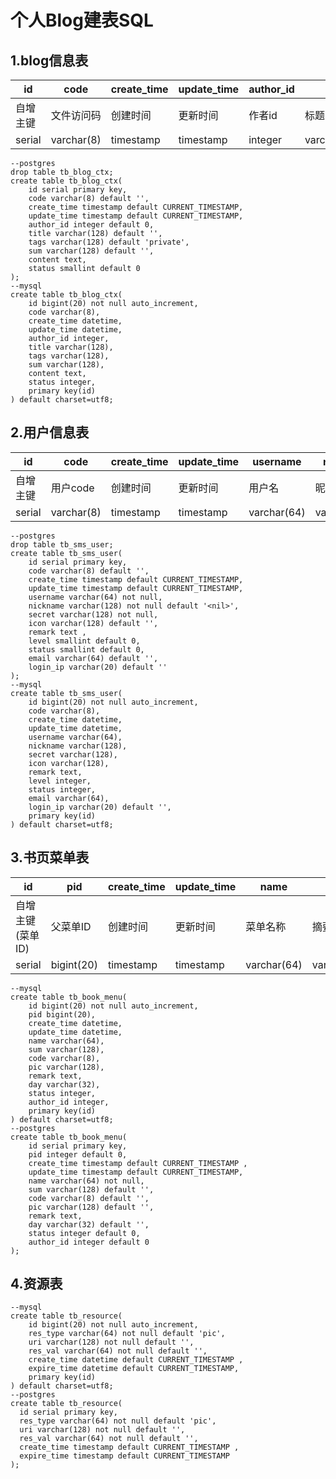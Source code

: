 #  个人Blog建表SQL
##  1.blog信息表

id | code | create_time | update_time | author_id | title | tags | sum | content | status 
---|---|---|---|---|---|---|---|---|---
自增主键 | 文件访问码 |创建时间|更新时间|作者id|标题|标签|摘要|md内容|状态
serial | varchar(8) | timestamp | timestamp | integer|varchar(128)|varchar(128)|varchar(128)|text|smallint

```
--postgres
drop table tb_blog_ctx;
create table tb_blog_ctx(
    id serial primary key,
    code varchar(8) default '',
    create_time timestamp default CURRENT_TIMESTAMP,
    update_time timestamp default CURRENT_TIMESTAMP,
    author_id integer default 0,
    title varchar(128) default '',
    tags varchar(128) default 'private',
    sum varchar(128) default '',
    content text,
    status smallint default 0
);
--mysql
create table tb_blog_ctx(
    id bigint(20) not null auto_increment,
    code varchar(8),
    create_time datetime,
    update_time datetime,
    author_id integer,
    title varchar(128),
    tags varchar(128),
    sum varchar(128),
    content text,
    status integer,
    primary key(id)
) default charset=utf8;
```

## 2.用户信息表

id | code | create_time | update_time | username | nickname | secret | icon | remark | level | status 
---|---|---|---|---|---|---|---|---|---|--
自增主键 | 用户code |创建时间|更新时间|用户名|昵称|密钥|头像|备注状态|用户级别|状态
serial | varchar(8) | timestamp | timestamp | varchar(64)|varchar(128)|varchar(128)|varchar(128)|text|smallint|smallint

```
--postgres
drop table tb_sms_user;
create table tb_sms_user(
    id serial primary key,
    code varchar(8) default '',
    create_time timestamp default CURRENT_TIMESTAMP,
    update_time timestamp default CURRENT_TIMESTAMP,
    username varchar(64) not null,
    nickname varchar(128) not null default '<nil>',
    secret varchar(128) not null,
    icon varchar(128) default '',
    remark text ,
    level smallint default 0,
    status smallint default 0,
    email varchar(64) default '',
    login_ip varchar(20) default ''
);
--mysql
create table tb_sms_user(
    id bigint(20) not null auto_increment,
    code varchar(8),
    create_time datetime,
    update_time datetime,
    username varchar(64),
    nickname varchar(128),
    secret varchar(128),
    icon varchar(128),
    remark text,
    level integer,
    status integer,
    email varchar(64),
    login_ip varchar(20) default '',
    primary key(id)
) default charset=utf8;
```

## 3.书页菜单表
id | pid | create_time | update_time | name | sum | code | pic | remark | day | status 
---|---|---|---|---|---|---|---|---|---|--
自增主键(菜单ID) | 父菜单ID |创建时间|更新时间|菜单名称|摘要|访问码|刊页图片|备注状态|发布日期|状态
serial | bigint(20) | timestamp | timestamp | varchar(64)|varchar(128)|varchar(8)|varchar(128)|text|varchar(32)|smallint

```
--mysql
create table tb_book_menu(
    id bigint(20) not null auto_increment,
    pid bigint(20),
    create_time datetime,
    update_time datetime,
    name varchar(64),
    sum varchar(128),
    code varchar(8),
    pic varchar(128),
    remark text,
    day varchar(32),
    status integer,
    author_id integer,
    primary key(id)
) default charset=utf8;
--postgres
create table tb_book_menu(
    id serial primary key,
    pid integer default 0,
    create_time timestamp default CURRENT_TIMESTAMP ,
    update_time timestamp default CURRENT_TIMESTAMP,
    name varchar(64) not null,
    sum varchar(128) default '',
    code varchar(8) default '',
    pic varchar(128) default '',
    remark text,
    day varchar(32) default '',
    status integer default 0,
    author_id integer default 0
);
```

## 4.资源表

```
--mysql
create table tb_resource(
    id bigint(20) not null auto_increment,
    res_type varchar(64) not null default 'pic',
    uri varchar(128) not null default '',
    res_val varchar(64) not null default '',
    create_time datetime default CURRENT_TIMESTAMP ,
    expire_time datetime default CURRENT_TIMESTAMP,
    primary key(id)
) default charset=utf8;
--postgres
create table tb_resource(
  id serial primary key,
  res_type varchar(64) not null default 'pic',
  uri varchar(128) not null default '',
  res_val varchar(64) not null default '',
  create_time timestamp default CURRENT_TIMESTAMP ,
  expire_time timestamp default CURRENT_TIMESTAMP
);
```